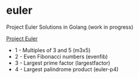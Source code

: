 # euler
Project Euler Solutions in Golang (work in progress)

[Project Euler](https://projecteuler.net)

* 1 - Multiples of 3 and 5 (m3x5)
* 2 - Even Fibonacci numbers (evenfib)
* 3 - Largest prime factor (largestfactor)
* 4 - Largest palindrome product (euler-p4)

